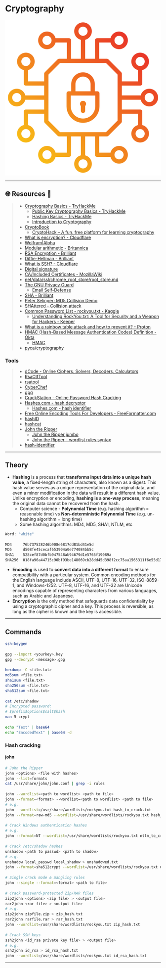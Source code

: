 # Cryptography

![](.gitbook/assets/9118859.png)

---

## 🌐 Resources 🔗

> - [Cryptography Basics - TryHackMe](https://tryhackme.com/r/room/cryptographybasics)
>   - [Public Key Cryptography Basics - TryHackMe](https://tryhackme.com/r/room/publickeycrypto)
>   - [Hashing Basics - TryHackMe](https://tryhackme.com/r/room/hashingbasics)
>   - [Introduction to Cryptography](https://tryhackme.com/r/room/cryptographyintro)
> - [CryptoBook](https://cryptohack.gitbook.io/cryptobook)
>   - [CryptoHack – A fun, free platform for learning cryptography](https://cryptohack.org/)
> - [What is encryption? - Cloudflare](https://www.cloudflare.com/learning/ssl/what-is-encryption/)
> - [Wolfram|Alpha](https://www.wolframalpha.com/)
> - [Modular arithmetic - Britannica](https://www.britannica.com/science/modular-arithmetic)
> - [RSA Encryption - Brilliant](https://brilliant.org/wiki/rsa-encryption/)
> - [Diffie-Hellman - Brilliant](https://brilliant.org/wiki/diffie-hellman-protocol/)
> - [What is SSH? - Cloudflare](https://www.cloudflare.com/learning/access-management/what-is-ssh/)
> - [Digital signature](https://www.docusign.com/how-it-works/electronic-signature/digital-signature/digital-signature-faq)
> - [CA/Included Certificates - MozillaWiki](https://wiki.mozilla.org/CA/Included_Certificates)
> - [net/data/ssl/chrome_root_store/root_store.md](https://chromium.googlesource.com/chromium/src/+/main/net/data/ssl/chrome_root_store/root_store.md)
> - [The GNU Privacy Guard](https://gnupg.org/)
>   - [Email Self-Defense](https://emailselfdefense.fsf.org/en/)
> - [SHA - Brilliant](https://brilliant.org/wiki/secure-hashing-algorithms/)
> - [Peter Selinger: MD5 Collision Demo](https://www.mscs.dal.ca/~selinger/md5collision/)
> - [SHAttered - Collision attack](https://shattered.io/)
> - [Common Password List - rockyou.txt - Kaggle](https://www.kaggle.com/datasets/wjburns/common-password-list-rockyoutxt)
>   - [Understanding RockYou.txt: A Tool for Security and a Weapon for Hackers - Keeper](https://www.keepersecurity.com/blog/2023/08/04/understanding-rockyou-txt-a-tool-for-security-and-a-weapon-for-hackers/)
> - [What is a rainbow table attack and how to prevent it? - Proton](https://proton.me/blog/what-is-rainbow-table-attack)
> - [HMAC (Hash-Based Message Authentication Codes) Definition - Okta](https://www.okta.com/identity-101/hmac/)
>   - [HMAC](https://cryptography.io/en/latest/hazmat/primitives/mac/hmac/)
> - [pyca/cryptography](https://cryptography.io/en/stable/)

### Tools

> - [dCode - Online Ciphers, Solvers, Decoders, Calculators](https://www.dcode.fr/cipher-identifier)
> - [RsaCtfTool](https://github.com/RsaCtfTool/RsaCtfTool)
> - [rsatool](https://github.com/ius/rsatool)
> - [CyberChef](https://gchq.github.io/CyberChef/)
> - [gpg](https://www.gnupg.org/gph/de/manual/r1023.html)
> - [CrackStation - Online Password Hash Cracking](https://crackstation.net/)
> - [Hashes.com - hash decryptor](https://hashes.com/en/decrypt/hash)
>   - [Hashes.com - hash identifier](https://hashes.com/en/tools/hash_identifier)
> - [Free Online Encoding Tools For Developers - FreeFormatter.com](https://www.freeformatter.com/encoders-cryptography.html)
> - [hashID](https://pypi.org/project/hashID/)
> - [hashcat](https://hashcat.net/wiki/doku.php?id=example_hashes)
> - [John the Ripper](https://www.openwall.com/john/)
>   - [John the Ripper jumbo](https://github.com/openwall/john)
>   - [John the Ripper - wordlist rules syntax](https://www.openwall.com/john/doc/RULES.shtml)
> - [hash-identifier](https://gitlab.com/kalilinux/packages/hash-identifier/-/tree/kali/master)

---

## Theory

- **Hashing** is a process that **transforms input data into a unique hash value**, a fixed-length string of characters, also known as a digest. This hash value serves as a unique representation of the original data, and even a minor modification in the data will result in a different hash value. Unlike encryption or encoding, **hashing is a one-way process**, meaning the original data cannot be recovered from the hash.
  - Computer science -  **Polynomial Time** (e.g. hashing algorithm = reasonable time) vs **Non-deterministic Polynomial Time** (e.g. un-hashing algorithm = long time)
  - Some hashing algorithms: MD4, MD5, SHA1, NTLM, etc

```bash
Word: "white"

MD4		76b737528246b908e6817dd81bd41e5d
MD5		d508fe45cecaf653904a0e774084bb5c
SHA1	528cef87d0bfb947548ab94679d1e5765f19089a
SHA256	018fa96a44715c90bf93be148069cb28dd45d398f2cc75aa1565311f6e55d174
```

- **Encoding** is used to **convert data into a different format** to ensure compatibility with a particular system. Common encoding methods for the English language include ASCII, UTF-8, UTF-16, UTF-32, ISO-8859-1, and Windows-1252. UTF-8, UTF-16, and UTF-32 are Unicode encodings capable of representing characters from various languages, such as Arabic and Japanese.
- **Encryption** is the only method that safeguards data confidentiality by using a cryptographic cipher and a key. This process is reversible, as long as the cipher is known and the key is accessible.

---

## Commands

```bash
ssh-keygen

gpg --import <yourkey>.key
gpg --decrypt <message>.gpg

hexdump -C <file.txt>
md5sum <file.txt>
sha1sum <file.txt>
sha256sum <file.txt>
sha512sum <file.txt>

cat /etc/shadow
# Encrypted password:
# $prefix$options$salt$hash
man 5 crypt

echo "Text" | base64
echo "EncodedText" | base64 -d
```

### Hash cracking

#### john

```bash
# John the Ripper
john <options> <file with hashes>
john --list=formats
cat /usr/share/john/john.conf | grep -i rules

john --wordlist=<path to wordlist> <path to file>
john --format=<format> --wordlist=<path to wordlist> <path to file>
# e.g.
john --wordlist=/usr/share/wordlists/rockyou.txt hash_to_crack.txt
john --format=raw-md5 --wordlist=/usr/share/wordlists/rockyou.txt hash_to_crack.txt

# Crack Windows authentication hashes
# e.g.
john --format=NT --wordlist=/usr/share/wordlists/rockyou.txt ntlm_to_crack.txt

# Crack /etc/shadow hashes
unshadow <path to passwd> <path to shadow>
# e.g.
unshadow local_passwd local_shadow > unshadowed.txt
john --format=sha512crypt --wordlist=/usr/share/wordlists/rockyou.txt unshadowed.txt

# Single crack mode & mangling rules
john --single --format=<format> <path to file>

# Crack password-protected Zip/RAR files
zip2john <options> <zip file> > <output file>
rar2john <rar file> > <output file>
# e.g.
zip2john zipfile.zip > zip_hash.txt
rar2john rarfile.rar > rar_hash.txt
john --wordlist=/usr/share/wordlists/rockyou.txt zip_hash.txt

# Crack SSH keys
ssh2john <id_rsa private key file> > <output file>
# e.g.
ssh2john id_rsa > id_rsa_hash.txt
john --wordlist=/usr/share/wordlists/rockyou.txt id_rsa_hash.txt
```

---

